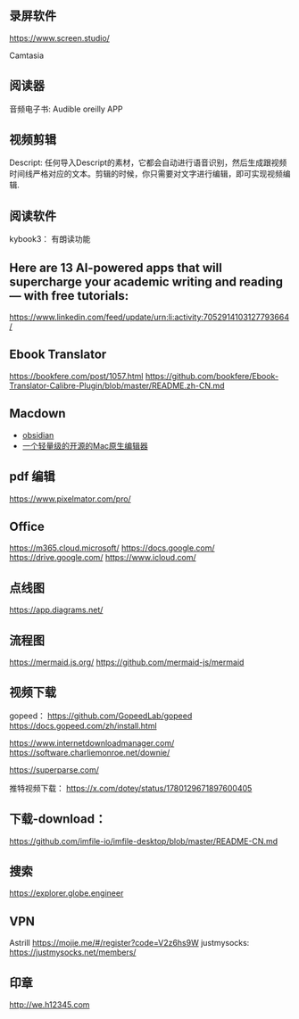 ## 录屏软件
https://www.screen.studio/

Camtasia

## 阅读器
音频电子书: Audible 
oreilly APP

## 视频剪辑
Descript: 任何导入Descript的素材，它都会自动进行语音识别，然后生成跟视频时间线严格对应的文本。剪辑的时候，你只需要对文字进行编辑，即可实现视频编辑.	

## 阅读软件
kybook3： 有朗读功能

## Here are 13 AI-powered apps that will supercharge your academic writing and reading — with free tutorials:
https://www.linkedin.com/feed/update/urn:li:activity:7052914103127793664/

## Ebook Translator
https://bookfere.com/post/1057.html
https://github.com/bookfere/Ebook-Translator-Calibre-Plugin/blob/master/README.zh-CN.md


## Macdown
- [obsidian](https://obsidian.md)
- [一个轻量级的开源的Mac原生编辑器](https://github.com/MarkEdit-app/MarkEdit)

## pdf 编辑
https://www.pixelmator.com/pro/

## Office
https://m365.cloud.microsoft/
https://docs.google.com/
https://drive.google.com/
https://www.icloud.com/
## 点线图
https://app.diagrams.net/
## 流程图

https://mermaid.js.org/
https://github.com/mermaid-js/mermaid



 

## 视频下载
gopeed：
https://github.com/GopeedLab/gopeed
https://docs.gopeed.com/zh/install.html

https://www.internetdownloadmanager.com/
https://software.charliemonroe.net/downie/

https://superparse.com/

推特视频下载： https://x.com/dotey/status/1780129671897600405

## 下载-download：
https://github.com/imfile-io/imfile-desktop/blob/master/README-CN.md



## 搜索
https://explorer.globe.engineer

## VPN
Astrill	
https://mojie.me/#/register?code=V2z6hs9W
justmysocks: https://justmysocks.net/members/

## 印章
http://we.h12345.com